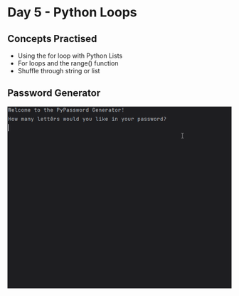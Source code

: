 # Day 5 - Python Loops
## Concepts Practised
- Using the for loop with Python Lists
- For loops and the range() function
- Shuffle through string or list
## Password Generator
![day05](password-generator.gif)

